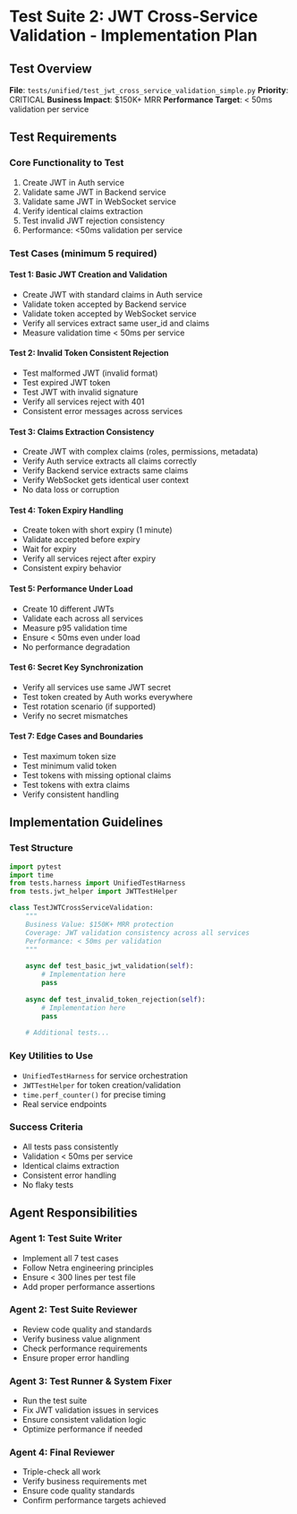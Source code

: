 # Test Suite 2: JWT Cross-Service Validation - Implementation Plan

## Test Overview
**File**: `tests/unified/test_jwt_cross_service_validation_simple.py`
**Priority**: CRITICAL
**Business Impact**: $150K+ MRR
**Performance Target**: < 50ms validation per service

## Test Requirements

### Core Functionality to Test
1. Create JWT in Auth service
2. Validate same JWT in Backend service
3. Validate same JWT in WebSocket service
4. Verify identical claims extraction
5. Test invalid JWT rejection consistency
6. Performance: <50ms validation per service

### Test Cases (minimum 5 required)

#### Test 1: Basic JWT Creation and Validation
- Create JWT with standard claims in Auth service
- Validate token accepted by Backend service
- Validate token accepted by WebSocket service
- Verify all services extract same user_id and claims
- Measure validation time < 50ms per service

#### Test 2: Invalid Token Consistent Rejection
- Test malformed JWT (invalid format)
- Test expired JWT token
- Test JWT with invalid signature
- Verify all services reject with 401
- Consistent error messages across services

#### Test 3: Claims Extraction Consistency
- Create JWT with complex claims (roles, permissions, metadata)
- Verify Auth service extracts all claims correctly
- Verify Backend service extracts same claims
- Verify WebSocket gets identical user context
- No data loss or corruption

#### Test 4: Token Expiry Handling
- Create token with short expiry (1 minute)
- Validate accepted before expiry
- Wait for expiry
- Verify all services reject after expiry
- Consistent expiry behavior

#### Test 5: Performance Under Load
- Create 10 different JWTs
- Validate each across all services
- Measure p95 validation time
- Ensure < 50ms even under load
- No performance degradation

#### Test 6: Secret Key Synchronization
- Verify all services use same JWT secret
- Test token created by Auth works everywhere
- Test rotation scenario (if supported)
- Verify no secret mismatches

#### Test 7: Edge Cases and Boundaries
- Test maximum token size
- Test minimum valid token
- Test tokens with missing optional claims
- Test tokens with extra claims
- Verify consistent handling

## Implementation Guidelines

### Test Structure
```python
import pytest
import time
from tests.harness import UnifiedTestHarness
from tests.jwt_helper import JWTTestHelper

class TestJWTCrossServiceValidation:
    """
    Business Value: $150K+ MRR protection
    Coverage: JWT validation consistency across all services
    Performance: < 50ms per validation
    """
    
    async def test_basic_jwt_validation(self):
        # Implementation here
        pass
    
    async def test_invalid_token_rejection(self):
        # Implementation here
        pass
    
    # Additional tests...
```

### Key Utilities to Use
- `UnifiedTestHarness` for service orchestration
- `JWTTestHelper` for token creation/validation
- `time.perf_counter()` for precise timing
- Real service endpoints

### Success Criteria
- All tests pass consistently
- Validation < 50ms per service
- Identical claims extraction
- Consistent error handling
- No flaky tests

## Agent Responsibilities

### Agent 1: Test Suite Writer
- Implement all 7 test cases
- Follow Netra engineering principles
- Ensure < 300 lines per test file
- Add proper performance assertions

### Agent 2: Test Suite Reviewer
- Review code quality and standards
- Verify business value alignment
- Check performance requirements
- Ensure proper error handling

### Agent 3: Test Runner & System Fixer
- Run the test suite
- Fix JWT validation issues in services
- Ensure consistent validation logic
- Optimize performance if needed

### Agent 4: Final Reviewer
- Triple-check all work
- Verify business requirements met
- Ensure code quality standards
- Confirm performance targets achieved